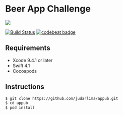 # Beer App Challenge
![](https://i.imgur.com/vRDut3D.png)

[![Build Status](https://app.bitrise.io/app/b38601513e4722d0/status.svg?token=hy_ARbNU_cscAOax1dmDVQ&branch=master)](https://app.bitrise.io/app/b38601513e4722d0)   [![codebeat badge](https://codebeat.co/badges/a317f1a8-0555-4ed2-95aa-430ddc46911f)](https://codebeat.co/projects/github-com-judarlima-appub-master)


## Requirements
- Xcode 9.4.1 or later
- Swift 4.1
- Cocoapods

## Instructions
```bash
$ git clone https://github.com/judarlima/appub.git
$ cd appub
$ pod install
```
